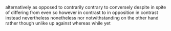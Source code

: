 alternatively
as opposed to
contrarily
contrary to
conversely
despite
in spite of
differing from
even so
however
in contrast to
in opposition
in contrast 
instead
nevertheless
nonetheless
nor
notwithstanding
on the other hand
rather
though
unlike
up against
whereas
while
yet